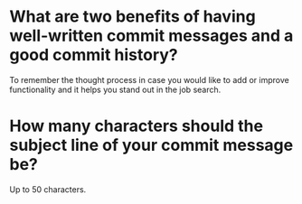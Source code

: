 # What are two benefits of having well-written commit messages and a good commit history?
To remember the thought process in case you would like to add or improve functionality and it helps you stand out in the job search.
# How many characters should the subject line of your commit message be?
Up to 50 characters.